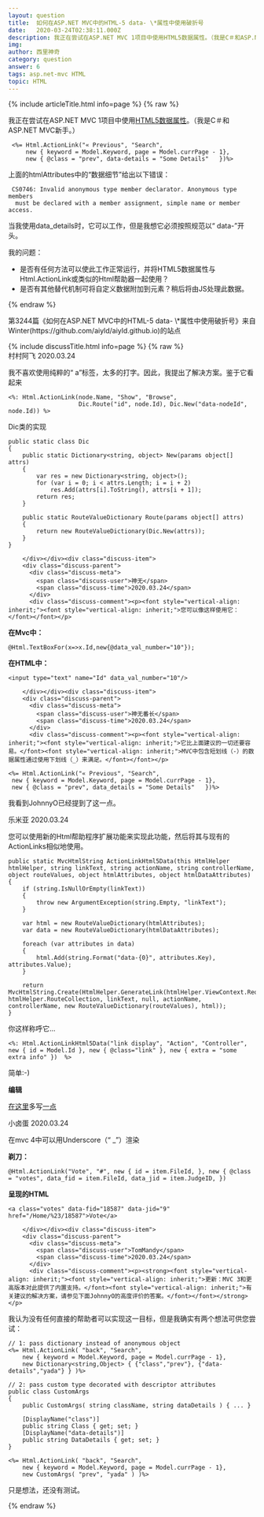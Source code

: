 ```yaml
---
layout: question
title:  如何在ASP.NET MVC中的HTML-5 data- \*属性中使用破折号
date:   2020-03-24T02:38:11.000Z
description: 我正在尝试在ASP.NET MVC 1项目中使用HTML5数据属性。（我是C＃和ASP.NET MVC新手。） <%= Html.ActionLink...
img: 
author: 西里神奇
category: question
answer: 6
tags: asp.net-mvc HTML
topic: HTML
---
```

<div class="article-root">
  <div class="article">
    {% include articleTitle.html info=page %}
    {% raw %}
    <div class="article-content"><p><font style="vertical-align: inherit;"><font style="vertical-align: inherit;">我正在尝试</font><font style="vertical-align: inherit;">在ASP.NET MVC 1项目中</font><font style="vertical-align: inherit;">使用</font></font><a href="http://ejohn.org/blog/html-5-data-attributes/" rel="noreferrer"><font style="vertical-align: inherit;"><font style="vertical-align: inherit;">HTML5数据属性</font></font></a><font style="vertical-align: inherit;"><font style="vertical-align: inherit;">。</font><font style="vertical-align: inherit;">（我是C＃和ASP.NET MVC新手。）</font></font></p>

<pre><code> &lt;%= Html.ActionLink("« Previous", "Search",<font></font>
     new { keyword = Model.Keyword, page = Model.currPage - 1},<font></font>
     new { @class = "prev", data-details = "Some Details"   })%&gt;<font></font>
</code></pre>

<p><font style="vertical-align: inherit;"><font style="vertical-align: inherit;">上面的htmlAttributes中的“数据细节”给出以下错误：</font></font></p>

<pre><code> CS0746: Invalid anonymous type member declarator. Anonymous type members <font></font>
  must be declared with a member assignment, simple name or member access.<font></font>
</code></pre>

<p><font style="vertical-align: inherit;"><font style="vertical-align: inherit;">当我使用data_details时，它可以工作，但是我想它必须按照规范以“ data-”开头。</font></font></p>

<p><font style="vertical-align: inherit;"><font style="vertical-align: inherit;">我的问题：</font></font></p>

<ul>
<li><font style="vertical-align: inherit;"><font style="vertical-align: inherit;">是否有任何方法可以使此工作正常运行，并将HTML5数据属性与Html.ActionLink或类似的Html帮助器一起使用？</font></font></li>
<li><font style="vertical-align: inherit;"><font style="vertical-align: inherit;">是否有其他替代机制可将自定义数据附加到元素？</font><font style="vertical-align: inherit;">稍后将由JS处理此数据。</font></font></li>
</ul></div>
    {% endraw %}
  </div>
  <p class="winter_mark">第3244篇《如何在ASP.NET MVC中的HTML-5 data- \*属性中使用破折号》来自Winter(https://github.com/aiyld/aiyld.github.io)的站点</p>
  <div class="discuss-wrapper">
    {% include discussTitle.html info=page %}
    {% raw %}
    <div class="discuss-item">
        <div class="discuss-parent">
          <div class="discuss-meta">
            <span class="discuss-user">村村阿飞</span>
            <span class="discuss-time">2020.03.24</span>
          </div>
          <div class="discuss-comment"><p><font style="vertical-align: inherit;"><font style="vertical-align: inherit;">我不喜欢使用纯粹的“ a”标签，太多的打字。</font><font style="vertical-align: inherit;">因此，我提出了解决方案。</font><font style="vertical-align: inherit;">鉴于它看起来</font></font></p>

<pre><code>&lt;%: Html.ActionLink(node.Name, "Show", "Browse", <font></font>
                    Dic.Route("id", node.Id), Dic.New("data-nodeId", node.Id)) %&gt;<font></font>
</code></pre>

<p><font style="vertical-align: inherit;"><font style="vertical-align: inherit;">Dic类的实现</font></font></p>

<pre><code>public static class Dic<font></font>
{<font></font>
    public static Dictionary&lt;string, object&gt; New(params object[] attrs)<font></font>
    {<font></font>
        var res = new Dictionary&lt;string, object&gt;();<font></font>
        for (var i = 0; i &lt; attrs.Length; i = i + 2)<font></font>
            res.Add(attrs[i].ToString(), attrs[i + 1]);<font></font>
        return res;<font></font>
    }<font></font>
<font></font>
    public static RouteValueDictionary Route(params object[] attrs)<font></font>
    {<font></font>
        return new RouteValueDictionary(Dic.New(attrs));<font></font>
    }<font></font>
}<font></font>
</code></pre></div>
        </div></div><div class="discuss-item">
        <div class="discuss-parent">
          <div class="discuss-meta">
            <span class="discuss-user">神无</span>
            <span class="discuss-time">2020.03.24</span>
          </div>
          <div class="discuss-comment"><p><font style="vertical-align: inherit;"><font style="vertical-align: inherit;">您可以像这样使用它：</font></font></p>

<p><strong><font style="vertical-align: inherit;"><font style="vertical-align: inherit;">在Mvc中：</font></font></strong></p>

<pre><code>@Html.TextBoxFor(x=&gt;x.Id,new{@data_val_number="10"});
</code></pre>

<p><strong><font style="vertical-align: inherit;"><font style="vertical-align: inherit;">在HTML中：</font></font></strong></p>

<pre><code>&lt;input type="text" name="Id" data_val_number="10"/&gt;
</code></pre></div>
        </div></div><div class="discuss-item">
        <div class="discuss-parent">
          <div class="discuss-meta">
            <span class="discuss-user">神无番长</span>
            <span class="discuss-time">2020.03.24</span>
          </div>
          <div class="discuss-comment"><p><font style="vertical-align: inherit;"><font style="vertical-align: inherit;">它比上面建议的一切还要容易。</font><font style="vertical-align: inherit;">MVC中包含短划线（-）的数据属性通过使用下划线（_）来满足。</font></font></p>

<pre><code>&lt;%= Html.ActionLink("« Previous", "Search",<font></font>
 new { keyword = Model.Keyword, page = Model.currPage - 1},<font></font>
 new { @class = "prev", data_details = "Some Details"   })%&gt;<font></font>
</code></pre>

<p><font style="vertical-align: inherit;"><font style="vertical-align: inherit;">我看到JohnnyO已经提到了这一点。</font></font></p></div>
        </div></div><div class="discuss-item">
        <div class="discuss-parent">
          <div class="discuss-meta">
            <span class="discuss-user">乐米亚</span>
            <span class="discuss-time">2020.03.24</span>
          </div>
          <div class="discuss-comment"><p><font style="vertical-align: inherit;"><font style="vertical-align: inherit;">您可以使用新的Html帮助程序扩展功能来实现此功能，然后将其与现有的ActionLinks相似地使用。</font></font></p>

<pre><code>public static MvcHtmlString ActionLinkHtml5Data(this HtmlHelper htmlHelper, string linkText, string actionName, string controllerName, object routeValues, object htmlAttributes, object htmlDataAttributes)<font></font>
{<font></font>
    if (string.IsNullOrEmpty(linkText))<font></font>
    {<font></font>
        throw new ArgumentException(string.Empty, "linkText");<font></font>
    }<font></font>
<font></font>
    var html = new RouteValueDictionary(htmlAttributes);<font></font>
    var data = new RouteValueDictionary(htmlDataAttributes);<font></font>
<font></font>
    foreach (var attributes in data)<font></font>
    {<font></font>
        html.Add(string.Format("data-{0}", attributes.Key), attributes.Value);<font></font>
    }<font></font>
<font></font>
    return MvcHtmlString.Create(HtmlHelper.GenerateLink(htmlHelper.ViewContext.RequestContext, htmlHelper.RouteCollection, linkText, null, actionName, controllerName, new RouteValueDictionary(routeValues), html));<font></font>
}<font></font>
</code></pre>

<p><font style="vertical-align: inherit;"><font style="vertical-align: inherit;">你这样称呼它...</font></font></p>

<pre><code>&lt;%: Html.ActionLinkHtml5Data("link display", "Action", "Controller", new { id = Model.Id }, new { @class="link" }, new { extra = "some extra info" })  %&gt;
</code></pre>

<p><font style="vertical-align: inherit;"><font style="vertical-align: inherit;">简单:-)</font></font></p>

<p><strong><font style="vertical-align: inherit;"><font style="vertical-align: inherit;">编辑</font></font></strong></p>

<p><font style="vertical-align: inherit;"><a href="http://westdiscgolf.blogspot.com/2011/01/aspnet-mvc2-html5-data-attributes.html" rel="nofollow"><font style="vertical-align: inherit;">在这里</font></a><font style="vertical-align: inherit;">多写</font></font><a href="http://westdiscgolf.blogspot.com/2011/01/aspnet-mvc2-html5-data-attributes.html" rel="nofollow"><font style="vertical-align: inherit;"><font style="vertical-align: inherit;">一点</font></font></a></p></div>
        </div></div><div class="discuss-item">
        <div class="discuss-parent">
          <div class="discuss-meta">
            <span class="discuss-user">小卤蛋</span>
            <span class="discuss-time">2020.03.24</span>
          </div>
          <div class="discuss-comment"><p><font style="vertical-align: inherit;"><font style="vertical-align: inherit;">在mvc 4中可以用Underscore（“ _”）渲染</font></font></p>

<p><strong><font style="vertical-align: inherit;"><font style="vertical-align: inherit;">剃刀：</font></font></strong></p>

<pre><code>@Html.ActionLink("Vote", "#", new { id = item.FileId, }, new { @class = "votes", data_fid = item.FileId, data_jid = item.JudgeID, })
</code></pre>

<p><strong><font style="vertical-align: inherit;"><font style="vertical-align: inherit;">呈现的HTML</font></font></strong></p>

<pre><code>&lt;a class="votes" data-fid="18587" data-jid="9" href="/Home/%23/18587"&gt;Vote&lt;/a&gt;
</code></pre></div>
        </div></div><div class="discuss-item">
        <div class="discuss-parent">
          <div class="discuss-meta">
            <span class="discuss-user">TomMandy</span>
            <span class="discuss-time">2020.03.24</span>
          </div>
          <div class="discuss-comment"><p><strong><font style="vertical-align: inherit;"><font style="vertical-align: inherit;">更新：MVC 3和更高版本对此提供了内置支持。</font><font style="vertical-align: inherit;">有关建议的解决方案，请参见下面JohnnyO的高度评价的答案。</font></font></strong></p>

<p><font style="vertical-align: inherit;"><font style="vertical-align: inherit;">我认为没有任何直接的帮助者可以实现这一目标，但是我确实有两个想法可供您尝试：</font></font></p>

<pre><code>// 1: pass dictionary instead of anonymous object<font></font>
&lt;%= Html.ActionLink( "back", "Search",<font></font>
    new { keyword = Model.Keyword, page = Model.currPage - 1},<font></font>
    new Dictionary&lt;string,Object&gt; { {"class","prev"}, {"data-details","yada"} } )%&gt;<font></font>
<font></font>
// 2: pass custom type decorated with descriptor attributes<font></font>
public class CustomArgs<font></font>
{<font></font>
    public CustomArgs( string className, string dataDetails ) { ... }<font></font>
<font></font>
    [DisplayName("class")]<font></font>
    public string Class { get; set; }<font></font>
    [DisplayName("data-details")]<font></font>
    public string DataDetails { get; set; }<font></font>
}<font></font>
<font></font>
&lt;%= Html.ActionLink( "back", "Search",<font></font>
    new { keyword = Model.Keyword, page = Model.currPage - 1},<font></font>
    new CustomArgs( "prev", "yada" ) )%&gt;<font></font>
</code></pre>

<p><font style="vertical-align: inherit;"><font style="vertical-align: inherit;">只是想法，还没有测试。</font></font></p></div>
        </div></div>
    {% endraw %}
  </div>
<div>
